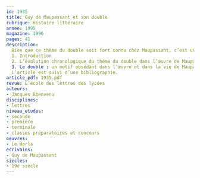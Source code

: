 ```yaml
---
id: 1935
title: Guy de Maupassant et son double
rubrique: Histoire littéraire
annee: 1995
magazine: 1996
pages: 41
description: 
  Bien que ce thème du double soit fort connu chez Maupassant, c’est un sujet difficile à bien des égards et en définitive peu étudié dans son ensemble. L’objet de cette étude est de montrer l’extrême originalité du motif du double dans l’œuvre de l’écrivain normand et d’aboutir notamment à une explication de la genèse du « Horla ».
  1. Introduction
  2. L’évolution chronologique du thème du double dans l’œuvre de Maupassant
  3. Le double : un motif obsédant dans l’œuvre et dans la vie de Maupassant
  L’article est suivi d’une bibliographie.
article_pdf: 1935.pdf
revue: L’école des lettres des lycées
auteurs:
- Jacques Bienvenu
disciplines:
- lettres
niveau_etudes:
- seconde
- première
- terminale
- classes préparatoires et concours
oeuvres:
- Le Horla
ecrivains:
- Guy de Maupassant
siecles:
- 19e siècle
---
```

